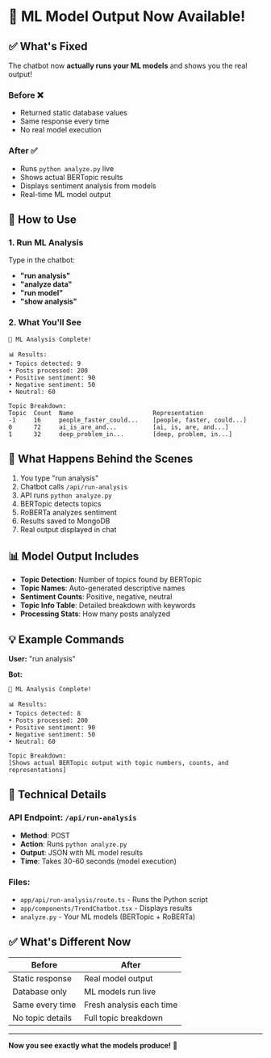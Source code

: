 # 🤖 ML Model Output Now Available!

## ✅ What's Fixed

The chatbot now **actually runs your ML models** and shows you the real output!

### Before ❌
- Returned static database values
- Same response every time
- No real model execution

### After ✅  
- Runs `python analyze.py` live
- Shows actual BERTopic results
- Displays sentiment analysis from models
- Real-time ML model output

## 🚀 How to Use

### 1. Run ML Analysis
Type in the chatbot:
- **"run analysis"**
- **"analyze data"**  
- **"run model"**
- **"show analysis"**

### 2. What You'll See

```
🤖 ML Analysis Complete!

📊 Results:
• Topics detected: 9
• Posts processed: 200
• Positive sentiment: 90
• Negative sentiment: 50
• Neutral: 60

Topic Breakdown:
Topic  Count  Name                      Representation
-1     16     people_faster_could...    [people, faster, could...]
0      72     ai_is_are_and...          [ai, is, are, and...]
1      32     deep_problem_in...        [deep, problem, in...]
```

## 🎯 What Happens Behind the Scenes

1. You type "run analysis"
2. Chatbot calls `/api/run-analysis`
3. API runs `python analyze.py`
4. BERTopic detects topics
5. RoBERTa analyzes sentiment
6. Results saved to MongoDB
7. Real output displayed in chat

## 📊 Model Output Includes

- **Topic Detection**: Number of topics found by BERTopic
- **Topic Names**: Auto-generated descriptive names
- **Sentiment Counts**: Positive, negative, neutral
- **Topic Info Table**: Detailed breakdown with keywords
- **Processing Stats**: How many posts analyzed

## 💡 Example Commands

**User:** "run analysis"

**Bot:** 
```
🤖 ML Analysis Complete!

📊 Results:
• Topics detected: 8
• Posts processed: 200  
• Positive sentiment: 90
• Negative sentiment: 50
• Neutral: 60

Topic Breakdown:
[Shows actual BERTopic output with topic numbers, counts, and representations]
```

## 🔧 Technical Details

### API Endpoint: `/api/run-analysis`
- **Method**: POST
- **Action**: Runs `python analyze.py`
- **Output**: JSON with ML model results
- **Time**: Takes 30-60 seconds (model execution)

### Files:
- `app/api/run-analysis/route.ts` - Runs the Python script
- `app/components/TrendChatbot.tsx` - Displays results
- `analyze.py` - Your ML models (BERTopic + RoBERTa)

## ✅ What's Different Now

| Before | After |
|--------|-------|
| Static response | Real model output |
| Database only | ML models run live |
| Same every time | Fresh analysis each time |
| No topic details | Full topic breakdown |

---

**Now you see exactly what the models produce!** 🤖

